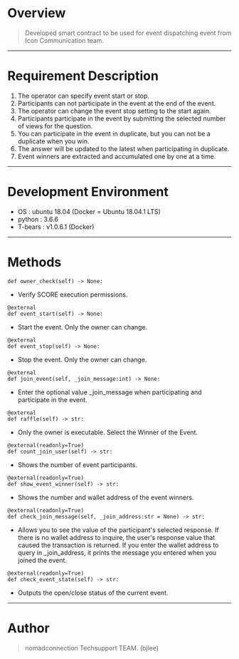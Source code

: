 # Overview
 > Developed smart contract to be used for event dispatching event from Icon Communication team.
***
# Requirement Description
1. The operator can specify event start or stop.
2. Participants can not participate in the event at the end of the event.
3. The operator can change the event stop setting to the start again.
4. Participants participate in the event by submitting the selected number of views for the question.
5. You can participate in the event in duplicate, but you can not be a duplicate when you win.
6. The answer will be updated to the latest when participating in duplicate.
7. Event winners are extracted and accumulated one by one at a time.
***
# Development Environment
- OS : ubuntu 18.04 (Docker = Ubuntu 18.04.1 LTS)
- python : 3.6.6
- T-bears : v1.0.6.1 (Docker)
***
# Methods
```
def owner_check(self) -> None:
```
- Verify SCORE execution permissions.

```
@external
def event_start(self) -> None:
```
- Start the event. Only the owner can change.

```
@external
def event_stop(self) -> None:
```
- Stop the event. Only the owner can change.

```
@external
def join_event(self, _join_message:int) -> None:
```
- Enter the optional value _join_message when participating and participate in the event.

```
@external
def raffle(self) -> str:
```
- Only the owner is executable. Select the Winner of the Event.
  
```
@external(readonly=True)
def count_join_user(self) -> str:
```
- Shows the number of event participants.

```
@external(readonly=True)
def show_event_winner(self) -> str:
```
- Shows the number and wallet address of the event winners.

```
@external(readonly=True)
def check_join_message(self, _join_address:str = None) -> str:
```
- Allows you to see the value of the participant's selected response. If there is no wallet address to inquire, the user's response value that caused the transaction is returned. If you enter the wallet address to query in _join_address, it prints the message you entered when you joined the event.
  
```
@external(readonly=True)
def check_event_state(self) -> str:
```
- Outputs the open/close status of the current event.
***

# Author
> nomadconnection Techsupport TEAM. (bjlee)
